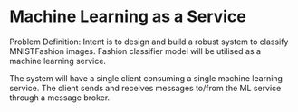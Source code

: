 # Machine Learning as a Service

Problem Definition: Intent is to design and build a robust system to classify MNISTFashion images. Fashion classifier model will be utilised as a machine learning service. 

The system will have a single client consuming a single machine learning service. The client sends and receives messages to/from the ML service through a message broker.

